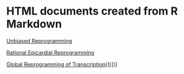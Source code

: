# HTML documents created from R Markdown

[Unbiased Reprogramming](http://htmlpreview.github.com/?https://github.com/jlduan/Reprogram-Seq/blob/master/notebooks/rmarkdowns/unbiased_reprogramming.html)

[Rational Epicardial Reprogramming](http://htmlpreview.github.com/?https://github.com/jlduan/Reprogram-Seq/blob/master/notebooks/rmarkdowns/rational_epicardial_reprogramming.html)

[Global Reprogramming of Transcription](http://htmlpreview.github.com/?https://github.com/jlduan/Reprogram-Seq/blob/master/notebooks/rmarkdowns/global_reprogramming_of_transcription.html))])])]
